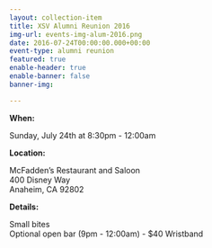 ```yaml
---
layout: collection-item
title: XSV Alumni Reunion 2016
img-url: events-img-alum-2016.png
date: 2016-07-24T00:00:00.000+00:00
event-type: alumni reunion
featured: true
enable-header: true
enable-banner: false
banner-img: 

---
```

**When:**

Sunday, July 24th at 8:30pm - 12:00am

**Location:**

McFadden’s Restaurant and Saloon  
400 Disney Way  
Anaheim, CA 92802

**Details:**

Small bites  
Optional open bar (9pm - 12:00am) - $40 Wristband